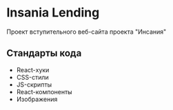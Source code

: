 ﻿# Insania Lending
Проект вступительного веб-сайта проекта "Инсания"

## Стандарты кода
* React-хуки
* CSS-стили
* JS-скрипты
* React-компоненты
* Изображения